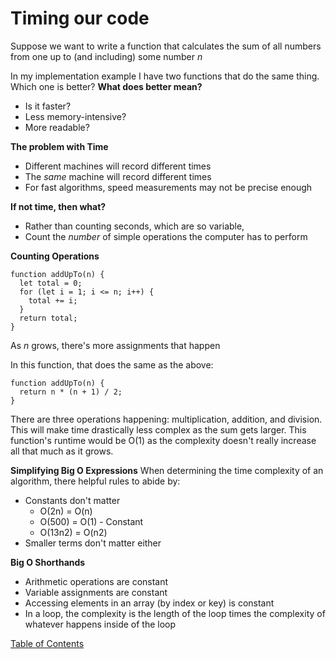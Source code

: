 # Timing our code

Suppose we want to write a function that calculates the sum of all numbers from one up to (and including) some number _n_

In my implementation example I have two functions that do the same thing. Which one is better?
**What does better mean?**
- Is it faster?
- Less memory-intensive?
- More readable?

**The problem with Time**
- Different machines will record different times
- The _same_ machine will record different times
- For fast algorithms, speed measurements may not be precise enough

**If not time, then what?**
- Rather than counting seconds, which are so variable,
- Count the _number_ of simple operations the computer has to perform

**Counting Operations**
```
function addUpTo(n) {
  let total = 0;
  for (let i = 1; i <= n; i++) {
    total += i;
  }
  return total;
}
```
As _n_ grows, there's more assignments that happen

In this function, that does the same as the above:
```
function addUpTo(n) {
  return n * (n + 1) / 2;
}
```
There are three operations happening: multiplication, addition, and division. This will make time drastically less complex as the sum gets larger. This function's runtime would be O(1) as the complexity doesn't really increase all that much as it grows.

**Simplifying Big O Expressions**
When determining the time complexity of an algorithm, there helpful rules to abide by:
- Constants don't matter
  - O(2n) = O(n)
  - O(500) = O(1) - Constant
  - O(13n2) = O(n2)
- Smaller terms don't matter either

**Big O Shorthands**
- Arithmetic operations are constant
- Variable assignments are constant
- Accessing elements in an array (by index or key) is constant
- In a loop, the complexity is the length of the loop times the complexity of whatever happens inside of the loop




[Table of Contents](../README.md)
